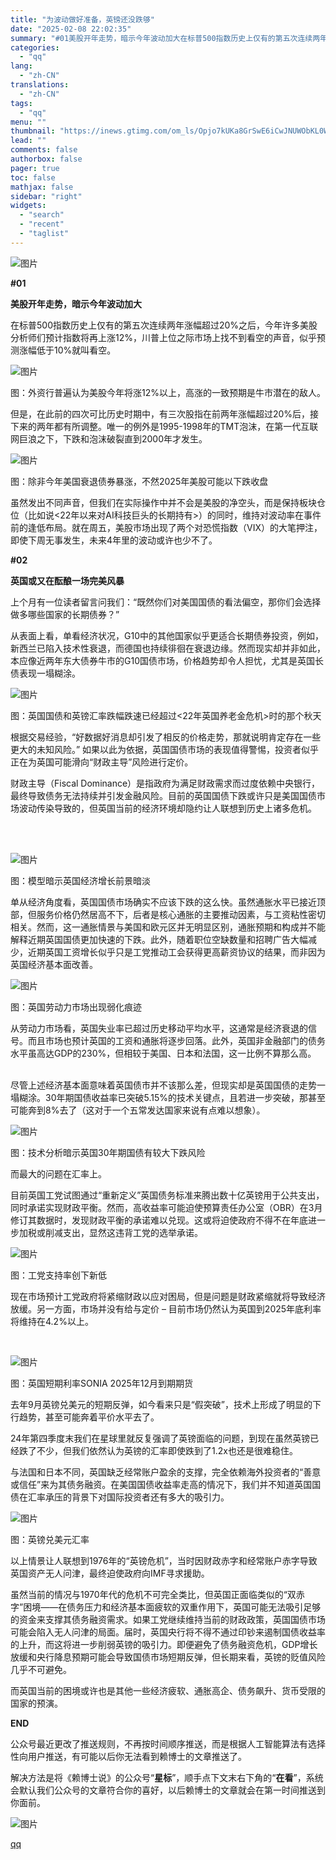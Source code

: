 ```yaml
---
title: "为波动做好准备，英镑还没跌够"
date: "2025-02-08 22:02:35"
summary: "#01美股开年走势，暗示今年波动加大在标普500指数历史上仅有的第五次连续两年涨幅超过20%之后，今..."
categories:
  - "qq"
lang:
  - "zh-CN"
translations:
  - "zh-CN"
tags:
  - "qq"
menu: ""
thumbnail: "https://inews.gtimg.com/om_ls/Opjo7kUKa8GrSwE6iCwJNUWObKL0Wlds9dbMHsfUWxJIMAA_640360/0"
lead: ""
comments: false
authorbox: false
pager: true
toc: false
mathjax: false
sidebar: "right"
widgets:
  - "search"
  - "recent"
  - "taglist"
---
```


![图片](https://inews.gtimg.com/news_bt/OhsPBBpDlMuMPrKbFOBd6Qc_mUttTdF258EE6ledC211YAA/1000)

  


**#01**

  


**美股开年走势，暗示今年波动加大**

  


在标普500指数历史上仅有的第五次连续两年涨幅超过20%之后，今年许多美股分析师们预计指数将再上涨12%，川普上位之际市场上找不到看空的声音，似乎预测涨幅低于10%就叫看空。

  


![图片](https://inews.gtimg.com/news_bt/Of-kvedIqD2z8UlNV-tVfs9IVxfbSCyyYPmeuN49NWR40AA/641)

图：外资行普遍认为美股今年将涨12%以上，高涨的一致预期是牛市潜在的敌人。

  


但是，在此前的四次可比历史时期中，有三次股指在前两年涨幅超过20%后，接下来的两年都有所调整。唯一的例外是1995-1998年的TMT泡沫，在第一代互联网巨浪之下，下跌和泡沫破裂直到2000年才发生。

  


![图片](https://inews.gtimg.com/news_bt/O4Q3PvskzFdh7eNtl8I6YK0PTsfY2OqgdU7mUUb9YhIywAA/641)

图：除非今年美国衰退债券暴涨，不然2025年美股可能以下跌收盘

虽然发出不同声音，但我们在实际操作中并不会是美股的净空头，而是保持板块仓位（比如说<22年以来对AI科技巨头的长期持有>）的同时，维持对波动率在事件前的逢低布局。就在周五，美股市场出现了两个对恐慌指数（VIX）的大笔押注，即使下周无事发生，未来4年里的波动或许也少不了。

  


  


**#02**

  


**英国或又在酝酿一场完美风暴**

  


上个月有一位读者留言问我们：“既然你们对美国国债的看法偏空，那你们会选择做多哪些国家的长期债券？”

  


从表面上看，单看经济状况，G10中的其他国家似乎更适合长期债券投资，例如，新西兰已陷入技术性衰退，而德国也持续徘徊在衰退边缘。然而现实却并非如此，本应像近两年东大债券牛市的G10国债市场，价格趋势却令人担忧，尤其是英国长债表现一塌糊涂。

  


![图片](https://inews.gtimg.com/news_bt/OktOcF20ZiyqRG3FFjdNzJNDqDEYy7_am6n1W6UHT_RgsAA/641)

图：英国国债和英镑汇率跌幅跌速已经超过<22年英国养老金危机>时的那个秋天

根据交易经验，“好数据好消息却引发了相反的价格走势，那就说明肯定存在一些更大的未知风险。” 如果以此为依据，英国国债市场的表现值得警惕，投资者似乎正在为英国可能滑向“财政主导”风险进行定价。          

  


财政主导（Fiscal Dominance）是指政府为满足财政需求而过度依赖中央银行，最终导致债务无法持续并引发金融风险。目前的英国国债下跌或许只是美国国债市场波动传染导致的，但英国当前的经济环境却隐约让人联想到历史上诸多危机。       

    

![图片](https://inews.gtimg.com/news_bt/OH5umCnGTHwNwqjvXSfp174OoD0e_mh_OeMx66KWduCn4AA/641)

图：模型暗示英国经济增长前景暗淡

单从经济角度看，英国国债市场确实不应该下跌的这么快。虽然通胀水平已接近顶部，但服务价格仍然居高不下，后者是核心通胀的主要推动因素，与工资粘性密切相关。然而，这一通胀情景与美国和欧元区并无明显区别，通胀预期和构成并不能解释近期英国国债更加快速的下跌。此外，随着职位空缺数量和招聘广告大幅减少，近期英国工资增长似乎只是工党推动工会获得更高薪资协议的结果，而非因为英国经济基本面改善。

  


![图片](https://inews.gtimg.com/news_bt/OjiMZGijXFfEnut5ZsaSF7BzMEEwkZAildR83w9j43NegAA/641)

图：英国劳动力市场出现弱化痕迹

从劳动力市场看，英国失业率已超过历史移动平均水平，这通常是经济衰退的信号。而且市场也预计英国的工资和通胀将逐步回落。此外，英国非金融部门的债务水平虽高达GDP的230%，但相较于美国、日本和法国，这一比例不算那么高。           

  


尽管上述经济基本面意味着英国债市并不该那么差，但现实却是英国国债的走势一塌糊涂。30年期国债收益率已突破5.15%的技术关键点，且若进一步突破，那甚至可能奔到8%去了（这对于一个五常发达国家来说有点难以想象）。

![图片](https://inews.gtimg.com/news_bt/Oe4_W06gtcKKmSmsxDFt-Oe0K1iQw7dBqW0i4Gw-VoHe8AA/641)

图：技术分析暗示英国30年期国债有较大下跌风险

而最大的问题在汇率上。           

  


目前英国工党试图通过“重新定义”英国债务标准来腾出数十亿英镑用于公共支出，同时承诺实现财政平衡。然而，高收益率可能迫使预算责任办公室（OBR）在3月修订其数据时，发现财政平衡的承诺难以兑现。这或将迫使政府不得不在年底进一步加税或削减支出，显然这违背工党的选举承诺。

  


![图片](https://inews.gtimg.com/news_bt/OdSG5GL_Zu4sP61fz0Ui3r_st2AqCMRFDTMiilUN9IwFoAA/641)

图：工党支持率创下新低

现在市场预计工党政府将紧缩财政以应对困局，但是问题是财政紧缩就将导致经济放缓。另一方面，市场并没有给与定价 – 目前市场仍然认为英国到2025年底利率将维持在4.2%以上。       

    

![图片](https://inews.gtimg.com/news_bt/OC-RfaApX6vBeM6UAhzzsUCml_LIVFGfUeRmLmuI6QmTIAA/641)

图：英国短期利率SONIA 2025年12月到期期货

去年9月英镑兑美元的短期反弹，如今看来只是“假突破”，技术上形成了明显的下行趋势，甚至可能奔着平价水平去了。           

  


24年第四季度末我们在星球里就反复强调了英镑面临的问题，到现在虽然英镑已经跌了不少，但我们依然认为英镑的汇率即使跌到了1.2x也还是很难稳住。

  


与法国和日本不同，英国缺乏经常账户盈余的支撑，完全依赖海外投资者的“善意或信任”来为其债务融资。在美国国债收益率走高的情况下，我们并不知道英国国债在汇率承压的背景下对国际投资者还有多大的吸引力。

![图片](https://inews.gtimg.com/news_bt/OT2QV3oj6A1zm_9eqjk1TT5zijPBM0XuLnMydsRxb7eAsAA/641)

图：英镑兑美元汇率

以上情景让人联想到1976年的“英镑危机”，当时因财政赤字和经常账户赤字导致英国资产无人问津，最终迫使政府向IMF寻求援助。          

虽然当前的情况与1970年代的危机不可完全类比，但英国正面临类似的“双赤字”困境——在债务压力和经济基本面疲软的双重作用下，英国可能无法吸引足够的资金来支撑其债务融资需求。如果工党继续维持当前的财政政策，英国国债市场可能会陷入无人问津的局面。届时，英国央行将不得不通过印钞来遏制国债收益率的上升，而这将进一步削弱英镑的吸引力。即便避免了债务融资危机，GDP增长放缓和央行降息预期可能会导致国债市场短期反弹，但长期来看，英镑的贬值风险几乎不可避免。          

  


而英国当前的困境或许也是其他一些经济疲软、通胀高企、债务飙升、货币受限的国家的预演。

  


**END**

公众号最近更改了推送规则，不再按时间顺序推送，而是根据人工智能算法有选择性向用户推送，有可能以后你无法看到赖博士的文章推送了。

  


解决方法是将《赖博士说》的公众号“**星标**”，顺手点下文末右下角的“**在看**”，系统会默认我们公众号的文章符合你的喜好，以后赖博士的文章就会在第一时间推送到你面前。

![图片](https://inews.gtimg.com/news_bt/GxK3q7V_z8VXwzStbQSGdpAs_11ZV9dSfBxb7K8zSHKkEAA/0)

[qq](https://new.qq.com/rain/a/20250208A08OAS00)
